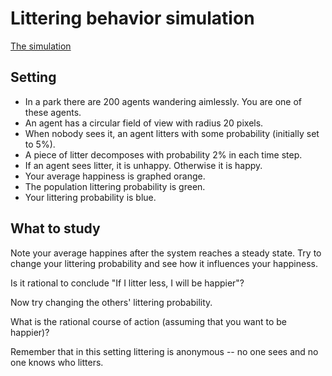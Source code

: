 # Littering behavior simulation

[The simulation](https://grohom.github.io/littering/)

## Setting

- In a park there are 200 agents wandering aimlessly. You are one of these agents.
- An agent has a circular field of view with radius 20 pixels.
- When nobody sees it, an agent litters with some probability (initially set to 5%).
- A piece of litter decomposes with probability 2% in each time step.
- If an agent sees litter, it is unhappy. Otherwise it is happy.
- Your average happiness is graphed orange.
- The population littering probability is green.
- Your littering probability is blue.

## What to study

Note your average happines after the system reaches a steady state. Try to change your littering probability and see how it influences your happiness.

Is it rational to conclude "If I litter less, I will be happier"?

Now try changing the others' littering probability.

What is the rational course of action (assuming that you want to be happier)?

Remember that in this setting littering is anonymous -- no one sees and no one knows who litters.
